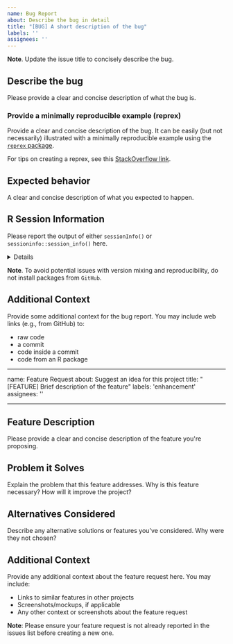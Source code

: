 ```yaml
---
name: Bug Report
about: Describe the bug in detail
title: "[BUG] A short description of the bug"
labels: ''
assignees: ''
---
```


**Note**. Update the issue title to concisely describe the bug.

## Describe the bug

Please provide a clear and concise description of what the bug is.

### Provide a minimally reproducible example (reprex)

Provide a clear and concise description of the bug. It can be easily (but not
necessarily) illustrated with a minimally reproducible example using the
[`reprex` package](https://reprex.tidyverse.org/articles/learn-reprex.html).

For tips on creating a reprex, see this
[StackOverflow link](https://stackoverflow.com/questions/5963269/how-to-make-a-great-r-reproducible-example).

## Expected behavior

A clear and concise description of what you expected to happen.

## R Session Information

Please report the output of either `sessionInfo()` or
`sessioninfo::session_info()` here.

<details>

```R
options(width = 120)
## insert session info here
# sessioninfo::session_info() ## provides GitHub, pandoc, and other details
# sessionInfo() ## base R function in case you don't want to install sessioninfo
```

</details>


**Note**. To avoid potential issues with version mixing and reproducibility, do
not install packages from `GitHub`.

## Additional Context

Provide some additional context for the bug report. You may include web links
(e.g., from GitHub) to:

* raw code
* a commit
* code inside a commit
* code from an R package

---
name: Feature Request
about: Suggest an idea for this project
title: "[FEATURE] Brief description of the feature"
labels: 'enhancement'
assignees: ''

---

## Feature Description

Please provide a clear and concise description of the feature you're proposing.

## Problem it Solves

Explain the problem that this feature addresses. Why is this feature necessary? How will it improve the project?

## Alternatives Considered

Describe any alternative solutions or features you've considered. Why were they not chosen?

## Additional Context

Provide any additional context about the feature request here. You may include:

* Links to similar features in other projects
* Screenshots/mockups, if applicable
* Any other context or screenshots about the feature request

**Note**: Please ensure your feature request is not already reported in the issues list before creating a new one.